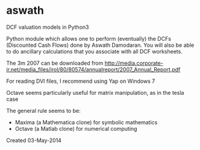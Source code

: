 aswath
======

DCF valuation models in Python3

Python module which allows one to perform (eventually) the 
DCFs (Discounted Cash Flows) done by Aswath Damodaran. You 
will also be able to do ancillary calculations that you 
associate with all DCF worksheets.

The 3m 2007 can be downloaded from http://media.corporate-ir.net/media_files/irol/80/80574/annualreport/2007_Annual_Report.pdf

For reading DVI files, I recommend using Yap on Windows 7


Octave seems particularly useful for matrix manipulation, as in the tesla case

The general rule seems to be:
- Maxima (a Mathematica clone) for symbolic mathematics
- Octave (a Matlab clone) for numerical computing


Created 03-May-2014
